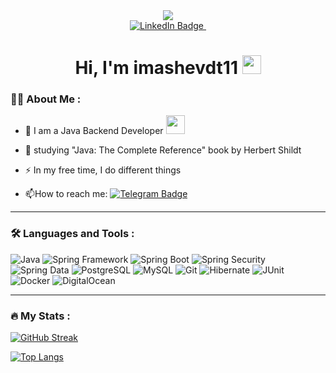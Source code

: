 <div id="header" align="center">
  <img src="https://images.steamusercontent.com/ugc/852717774892456338/B676A4A9D40041230052E834AEE7429E97E174E9/?imw=5000&imh=5000&ima=fit&impolicy=Letterbox&imcolor=%23000000&letterbox=false"/>
</div>

<div id="badges" align="center">
  <a href="https://www.linkedin.com/in/diyas-imashev/">
    <img src="https://img.shields.io/badge/LinkedIn-blue?style=for-the-badge&logo=linkedin&logoColor=white" alt="LinkedIn Badge"/>
  </a>
  <img src="https://komarev.com/ghpvc/?username=imashevdt11&style=flat-square&color=blue" alt=""/>
  <h1> Hi, I'm imashevdt11
    <img src="https://media.giphy.com/media/hvRJCLFzcasrR4ia7z/giphy.gif" width="30px"/>
  </h1>
</div>

### :man_technologist: About Me :

- :telescope: I am a Java Backend Developer <img src="https://media.giphy.com/media/WUlplcMpOCEmTGBtBW/giphy.gif" width="30">

- :seedling: studying "Java: The Complete Reference" book by Herbert Shildt

- :zap: In my free time, I do different things

- :mailbox:How to reach me: [![Telegram Badge](https://img.shields.io/badge/imashevdt-blue?style=flat&logo=Telegram&logoColor=white)](https://t.me/imashevdt)

---

### :hammer_and_wrench: Languages and Tools :

![Java](https://img.shields.io/badge/java-%23ED8B00.svg?style=for-the-badge&logo=openjdk&logoColor=white)
![Spring Framework](https://img.shields.io/badge/Spring_Framework-6DB33F?style=for-the-badge&logo=spring&logoColor=white)
![Spring Boot](https://img.shields.io/badge/Spring_Boot-6DB33F?style=for-the-badge&logo=spring-boot&logoColor=white)
![Spring Security](https://img.shields.io/badge/Spring_Security-6DB33F?style=for-the-badge&logo=spring-security&logoColor=white)
![Spring Data](https://img.shields.io/badge/Spring_Data-6DB33F?style=for-the-badge&logo=spring&logoColor=white)
![PostgreSQL](https://img.shields.io/badge/PostgreSQL-000?style=for-the-badge&logo=postgresql)
![MySQL](https://img.shields.io/badge/MySQL-00000F?style=for-the-badge&logo=mysql&logoColor=white)
![Git](https://img.shields.io/badge/Git-F05032?style=for-the-badge&logo=git&logoColor=white)
![Hibernate](https://img.shields.io/badge/Hibernate-59666C?style=for-the-badge&logo=hibernate&logoColor=white)
![JUnit](https://img.shields.io/badge/JUnit-25A162?style=for-the-badge&logo=junit5&logoColor=white)
![Docker](https://img.shields.io/badge/Docker-2496ED?style=for-the-badge&logo=docker&logoColor=white)
![DigitalOcean](https://img.shields.io/badge/DigitalOcean-0080FF?style=for-the-badge&logo=digitalocean&logoColor=white)

---

### :fire: My Stats :

[![GitHub Streak](https://streak-stats.demolab.com?user=imashevdt11&theme=transparent&hide_border=true&mode=weekly&fire=FF2222&dates=2C68F6&currStreakLabel=2C68F6&currStreakNum=2C68F6)](https://git.io/streak-stats)

[![Top Langs](https://github-readme-stats.vercel.app/api/top-langs/?username=imashevdt11&layout=compact&theme=vision-friendly-dark)](https://github.com/anuraghazra/github-readme-stats)
